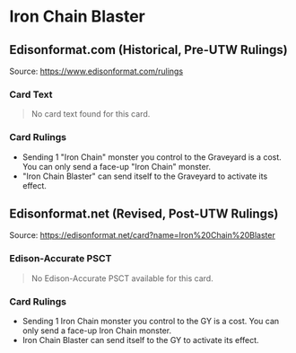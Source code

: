 # Iron Chain Blaster

## Edisonformat.com (Historical, Pre-UTW Rulings)

Source: https://www.edisonformat.com/rulings

### Card Text

> No card text found for this card.

### Card Rulings

*   Sending 1 "Iron Chain" monster you control to the Graveyard is a cost. You can only send a face-up "Iron Chain" monster.
*   "Iron Chain Blaster" can send itself to the Graveyard to activate its effect.

## Edisonformat.net (Revised, Post-UTW Rulings)

Source: https://edisonformat.net/card?name=Iron%20Chain%20Blaster

### Edison-Accurate PSCT

> No Edison-Accurate PSCT available for this card.

### Card Rulings

*   Sending 1 Iron Chain monster you control to the GY is a cost. You can only send a face-up Iron Chain monster.
*   Iron Chain Blaster can send itself to the GY to activate its effect.
            